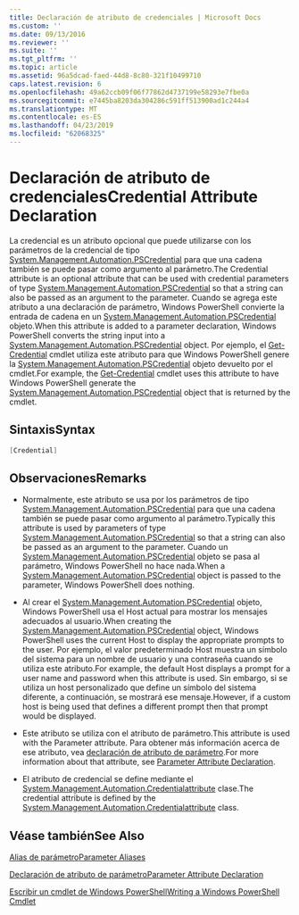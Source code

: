 ```yaml
---
title: Declaración de atributo de credenciales | Microsoft Docs
ms.custom: ''
ms.date: 09/13/2016
ms.reviewer: ''
ms.suite: ''
ms.tgt_pltfrm: ''
ms.topic: article
ms.assetid: 96a5dcad-faed-44d8-8c80-321f10499710
caps.latest.revision: 6
ms.openlocfilehash: 49a62ccb09f06f77862d4737199e58293e7fbe0a
ms.sourcegitcommit: e7445ba8203da304286c591ff513900ad1c244a4
ms.translationtype: MT
ms.contentlocale: es-ES
ms.lasthandoff: 04/23/2019
ms.locfileid: "62068325"
---
```

# <a name="credential-attribute-declaration"></a><span data-ttu-id="1fd0b-102">Declaración de atributo de credenciales</span><span class="sxs-lookup"><span data-stu-id="1fd0b-102">Credential Attribute Declaration</span></span>

<span data-ttu-id="1fd0b-103">La credencial es un atributo opcional que puede utilizarse con los parámetros de la credencial de tipo [System.Management.Automation.PSCredential](/dotnet/api/System.Management.Automation.PSCredential) para que una cadena también se puede pasar como argumento al parámetro.</span><span class="sxs-lookup"><span data-stu-id="1fd0b-103">The Credential attribute is an optional attribute that can be used with credential parameters of type [System.Management.Automation.PSCredential](/dotnet/api/System.Management.Automation.PSCredential) so that a string can also be passed as an argument to the parameter.</span></span> <span data-ttu-id="1fd0b-104">Cuando se agrega este atributo a una declaración de parámetro, Windows PowerShell convierte la entrada de cadena en un [System.Management.Automation.PSCredential](/dotnet/api/System.Management.Automation.PSCredential) objeto.</span><span class="sxs-lookup"><span data-stu-id="1fd0b-104">When this attribute is added to a parameter declaration, Windows PowerShell converts the string input into a [System.Management.Automation.PSCredential](/dotnet/api/System.Management.Automation.PSCredential) object.</span></span> <span data-ttu-id="1fd0b-105">Por ejemplo, el [Get-Credential](/powershell/module/Microsoft.PowerShell.Security/Get-Credential) cmdlet utiliza este atributo para que Windows PowerShell genere la [System.Management.Automation.PSCredential](/dotnet/api/System.Management.Automation.PSCredential) objeto devuelto por el cmdlet.</span><span class="sxs-lookup"><span data-stu-id="1fd0b-105">For example, the [Get-Credential](/powershell/module/Microsoft.PowerShell.Security/Get-Credential) cmdlet uses this attribute to have Windows PowerShell generate the [System.Management.Automation.PSCredential](/dotnet/api/System.Management.Automation.PSCredential) object that is returned by the cmdlet.</span></span>

## <a name="syntax"></a><span data-ttu-id="1fd0b-106">Sintaxis</span><span class="sxs-lookup"><span data-stu-id="1fd0b-106">Syntax</span></span>

```csharp
[Credential]
```

## <a name="remarks"></a><span data-ttu-id="1fd0b-107">Observaciones</span><span class="sxs-lookup"><span data-stu-id="1fd0b-107">Remarks</span></span>

- <span data-ttu-id="1fd0b-108">Normalmente, este atributo se usa por los parámetros de tipo [System.Management.Automation.PSCredential](/dotnet/api/System.Management.Automation.PSCredential) para que una cadena también se puede pasar como argumento al parámetro.</span><span class="sxs-lookup"><span data-stu-id="1fd0b-108">Typically this attribute is used by parameters of type [System.Management.Automation.PSCredential](/dotnet/api/System.Management.Automation.PSCredential) so that a string can also be passed as an argument to the parameter.</span></span> <span data-ttu-id="1fd0b-109">Cuando un [System.Management.Automation.PSCredential](/dotnet/api/System.Management.Automation.PSCredential) objeto se pasa al parámetro, Windows PowerShell no hace nada.</span><span class="sxs-lookup"><span data-stu-id="1fd0b-109">When a [System.Management.Automation.PSCredential](/dotnet/api/System.Management.Automation.PSCredential) object is passed to the parameter, Windows PowerShell does nothing.</span></span>

- <span data-ttu-id="1fd0b-110">Al crear el [System.Management.Automation.PSCredential](/dotnet/api/System.Management.Automation.PSCredential) objeto, Windows PowerShell usa el Host actual para mostrar los mensajes adecuados al usuario.</span><span class="sxs-lookup"><span data-stu-id="1fd0b-110">When creating the [System.Management.Automation.PSCredential](/dotnet/api/System.Management.Automation.PSCredential) object, Windows PowerShell uses the current Host to display the appropriate prompts to the user.</span></span> <span data-ttu-id="1fd0b-111">Por ejemplo, el valor predeterminado Host muestra un símbolo del sistema para un nombre de usuario y una contraseña cuando se utiliza este atributo.</span><span class="sxs-lookup"><span data-stu-id="1fd0b-111">For example, the default Host displays a prompt for a user name and password when this attribute is used.</span></span> <span data-ttu-id="1fd0b-112">Sin embargo, si se utiliza un host personalizado que define un símbolo del sistema diferente, a continuación, se mostrará ese mensaje.</span><span class="sxs-lookup"><span data-stu-id="1fd0b-112">However, if a custom host is being used that defines a different prompt then that prompt would be displayed.</span></span>

- <span data-ttu-id="1fd0b-113">Este atributo se utiliza con el atributo de parámetro.</span><span class="sxs-lookup"><span data-stu-id="1fd0b-113">This attribute is used with the Parameter attribute.</span></span> <span data-ttu-id="1fd0b-114">Para obtener más información acerca de ese atributo, vea [declaración de atributo de parámetro](./parameter-attribute-declaration.md).</span><span class="sxs-lookup"><span data-stu-id="1fd0b-114">For more information about that attribute, see [Parameter Attribute Declaration](./parameter-attribute-declaration.md).</span></span>

- <span data-ttu-id="1fd0b-115">El atributo de credencial se define mediante el [System.Management.Automation.Credentialattribute](/dotnet/api/System.Management.Automation.CredentialAttribute) clase.</span><span class="sxs-lookup"><span data-stu-id="1fd0b-115">The credential attribute is defined by the [System.Management.Automation.Credentialattribute](/dotnet/api/System.Management.Automation.CredentialAttribute) class.</span></span>

## <a name="see-also"></a><span data-ttu-id="1fd0b-116">Véase también</span><span class="sxs-lookup"><span data-stu-id="1fd0b-116">See Also</span></span>

[<span data-ttu-id="1fd0b-117">Alias de parámetro</span><span class="sxs-lookup"><span data-stu-id="1fd0b-117">Parameter Aliases</span></span>](./parameter-aliases.md)

[<span data-ttu-id="1fd0b-118">Declaración de atributo de parámetro</span><span class="sxs-lookup"><span data-stu-id="1fd0b-118">Parameter Attribute Declaration</span></span>](./parameter-attribute-declaration.md)

[<span data-ttu-id="1fd0b-119">Escribir un cmdlet de Windows PowerShell</span><span class="sxs-lookup"><span data-stu-id="1fd0b-119">Writing a Windows PowerShell Cmdlet</span></span>](./writing-a-windows-powershell-cmdlet.md)
